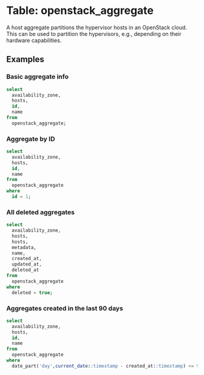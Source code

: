 # Table: openstack_aggregate

A host aggregate partitions the hypervisor hosts in an OpenStack cloud. This can be used to partition the hypervisors, e.g., depending on their hardware capabilities.

## Examples

### Basic aggregate info

```sql
select
  availability_zone,
  hosts,
  id,
  name
from
  openstack_aggregate;
```

### Aggregate by ID

```sql
select
  availability_zone,
  hosts,
  id,
  name
from
  openstack_aggregate
where
  id = 1;
```

### All deleted aggregates

```sql
select
  availability_zone,
  hosts,
  hosts,
  metadata,
  name,
  created_at,
  updated_at,
  deleted_at
from
  openstack_aggregate
where
  deleted = true;
```

### Aggregates created in the last 90 days

```sql
select
  availability_zone,
  hosts,
  id,
  name
from
  openstack_aggregate
where
  date_part('day',current_date::timestamp - created_at::timestamp) <= 90;
```